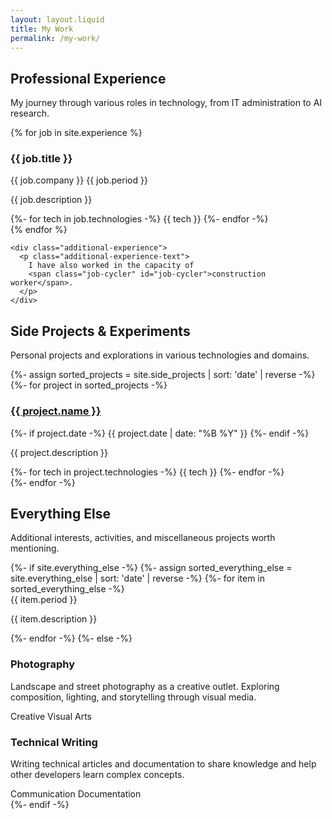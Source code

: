 ```yaml
---
layout: layout.liquid
title: My Work
permalink: /my-work/
---
```


<div class="work-container">
  <div class="work-section work-experience">
    <h2>Professional Experience</h2>
    <p>My journey through various roles in technology, from IT administration to AI research.</p>
    <div class="experience-list">
      {% for job in site.experience %}
      <div class="experience-item">
        <div class="experience-header">
          <h3 class="job-title">{{ job.title }}</h3>
          <div class="job-meta">
            <span class="company">{{ job.company }}</span>
            <span class="period">{{ job.period }}</span>
          </div>
        </div>
        <p class="job-description">{{ job.description }}</p>
        <div class="technologies">
          {%- for tech in job.technologies -%}
          <span class="tech-tag">{{ tech }}</span>
          {%- endfor -%}
        </div>
      </div>
      {% endfor %}
    </div>
    
    <div class="additional-experience">
      <p class="additional-experience-text">
        I have also worked in the capacity of 
        <span class="job-cycler" id="job-cycler">construction worker</span>.
      </p>
    </div>
  </div>

  <div class="work-divider"></div>

  <div class="work-section work-projects">
    <h2>Side Projects & Experiments</h2>
    <p>Personal projects and explorations in various technologies and domains.</p>
    <div class="side-projects-grid">
      {%- assign sorted_projects = site.side_projects | sort: 'date' | reverse -%}
      {%- for project in sorted_projects -%}
      <div class="side-project-card">
        <div class="project-header">
          <h3 class="project-title">
            <a href="{{ project.url }}" target="_blank" rel="noopener noreferrer">{{ project.name }}</a>
          </h3>
          {%- if project.date -%}
          <span class="project-date">{{ project.date | date: "%B %Y" }}</span>
          {%- endif -%}
        </div>
        <p class="project-description">{{ project.description }}</p>
        <div class="technologies">
          {%- for tech in project.technologies -%}
          <span class="tech-tag">{{ tech }}</span>
          {%- endfor -%}
        </div>
      </div>
      {%- endfor -%}
    </div>
  </div>

  <div class="work-divider"></div>

  <div class="work-section work-everything-else">
    <h2>Everything Else</h2>
    <p>Additional interests, activities, and miscellaneous projects worth mentioning.</p>
    <div class="everything-else-grid">
      {%- if site.everything_else -%}
      {%- assign sorted_everything_else = site.everything_else | sort: 'date' | reverse -%}
      {%- for item in sorted_everything_else -%}
      <div class="everything-else-card">
        <div class="everything-else-header">
          <span class="period">{{ item.period }}</span>
        </div>
        <p class="item-description">{{ item.description }}</p>
      </div>
      {%- endfor -%}
      {%- else -%}
      <div class="everything-else-card">
        <h3 class="item-title">Photography</h3>
        <p class="item-description">Landscape and street photography as a creative outlet. Exploring composition, lighting, and storytelling through visual media.</p>
        <div class="technologies">
          <span class="tech-tag">Creative</span>
          <span class="tech-tag">Visual Arts</span>
        </div>
      </div>
      <div class="everything-else-card">
        <h3 class="item-title">Technical Writing</h3>
        <p class="item-description">Writing technical articles and documentation to share knowledge and help other developers learn complex concepts.</p>
        <div class="technologies">
          <span class="tech-tag">Communication</span>
          <span class="tech-tag">Documentation</span>
        </div>
      </div>
      {%- endif -%}
    </div>
  </div>
</div>
